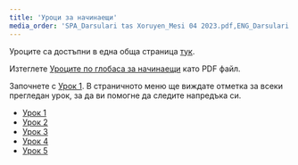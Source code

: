 ```yaml
---
title: 'Уроци за начинаещи'
media_order: 'SPA_Darsulari tas Xoruyen_Mesi 04 2023.pdf,ENG_Darsulari tas Xoruyen_Mesi 04 2023.pdf,BUL_Darsulari tas Xoruyen_Mesi 04 2023.pdf'
---
```


Уроците са достъпни в една обща страница [тук](./02.darsu.00.default.bul.md).

Изтеглете [Уроците по глобаса за начинаещи](BUL_Darsulari%20tas%20Xoruyen_Mesi%2004%202023.pdf) като PDF файл.

Започнете с [Урок&nbsp;1](./02.darsu.01.default.bul.md). В страничното меню ще виждате отметка за всеки прегледан урок, за да ви помогне да следите напредъка си.

* [Урок 1](./02.darsu.01.default.bul.md)
* [Урок 2](./02.darsu.02.default.bul.md)
* [Урок 3](./02.darsu.03.default.bul.md)
* [Урок 4](./02.darsu.04.default.bul.md)
* [Урок 5](./02.darsu.05.default.bul.md)
